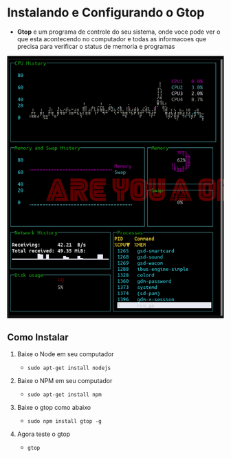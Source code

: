# Instalando e Configurando o Gtop

* **Gtop** e um programa de controle do seu sistema, onde voce pode ver o que esta acontecendo no computador e todas as informacoes que precisa para verificar o status de memoria e programas

<img src="../images/gtop.png">

## Como Instalar

1. Baixe o Node em seu computador
    * `sudo apt-get install nodejs`

2. Baixe o NPM em seu computador
    * `sudo apt-get install npm`

3. Baixe o gtop como abaixo
    * `sudo npm install gtop -g`

4. Agora teste o gtop
    *  `gtop`